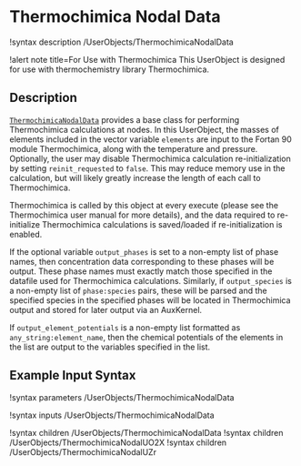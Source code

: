 # Thermochimica Nodal Data

!syntax description /UserObjects/ThermochimicaNodalData

!alert note title=For Use with Thermochimica
This UserObject is designed for use with thermochemistry library Thermochimica.

## Description

[`ThermochimicaNodalData`](ThermochimicaNodalData.md) provides a base class for performing Thermochimica calculations at nodes.
In this UserObject, the masses of elements included in the vector variable `elements` are input
to the Fortan 90 module Thermochimica, along with the temperature and pressure. Optionally, the
user may disable Thermochimica calculation re-initialization by setting `reinit_requested` to `false`.
This may reduce memory use in the calculation, but will likely greatly increase the length of each
call to Thermochimica.

Thermochimica is called by this object at every execute (please see the Thermochimica user manual
for more details), and the data required to re-initialize Thermochimica calculations is
saved/loaded if re-initialization is enabled.

If the optional variable `output_phases` is set to a non-empty list of phase names, then concentration
data corresponding to these phases will be output. These phase names must exactly match those specified
in the datafile used for Thermochimica calculations. Similarly, if `output_species` is a non-empty list
of `phase:species` pairs, these will be parsed and the specified species in the specified phases will be
located in Thermochimica output and stored for later output via an AuxKernel.

If `output_element_potentials` is a non-empty list formatted as `any_string:element_name`, then the chemical
potentials of the elements in the list are output to the variables specified in the list.

## Example Input Syntax

!syntax parameters /UserObjects/ThermochimicaNodalData

!syntax inputs /UserObjects/ThermochimicaNodalData

!syntax children /UserObjects/ThermochimicaNodalData
!syntax children /UserObjects/ThermochimicaNodalUO2X
!syntax children /UserObjects/ThermochimicaNodalUZr
